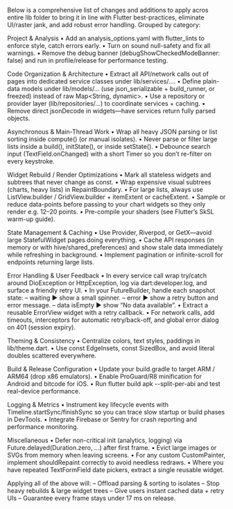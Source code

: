 Below is a comprehensive list of changes and additions to apply acros entire lib folder to bring it in line with Flutter best-practices, eliminate UI/raster jank, and add robust error handling. Grouped by category:

Project & Analysis
• Add an analysis_options.yaml with flutter_lints to enforce style, catch errors early.
• Turn on sound null-safety and fix all warnings.
• Remove the debug banner (debugShowCheckedModeBanner: false) and run in profile/​release for performance testing.

Code Organization & Architecture
• Extract all API/network calls out of pages into dedicated service classes under lib/services/….
• Define plain-data models under lib/models/… (use json_serializable + build_runner, or freezed) instead of raw Map<String, dynamic>.
• Use a repository or provider layer (lib/repositories/…) to coordinate services + caching.
• Remove direct jsonDecode in widgets—have services return fully parsed objects.

Asynchronous & Main-Thread Work
• Wrap all heavy JSON parsing or list sorting inside compute() (or manual isolates).
• Never parse or filter large lists inside a build(), initState(), or inside setState().
• Debounce search input (TextField.onChanged) with a short Timer so you don’t re-filter on every keystroke.

Widget Rebuild / Render Optimizations
• Mark all stateless widgets and subtrees that never change as const.
• Wrap expensive visual subtrees (charts, heavy lists) in RepaintBoundary.
• For large lists, always use ListView.builder / GridView.builder + itemExtent or cacheExtent.
• Sample or reduce data-points before passing to your chart widgets so they only render e.g. 12–20 points.
• Pre-compile your shaders (see Flutter’s SkSL warm-up guide).

State Management & Caching
• Use Provider, Riverpod, or GetX—avoid large StatefulWidget pages doing everything.
• Cache API responses (in memory or with hive/shared_preferences) and show stale data immediately while refreshing in background.
• Implement pagination or infinite-scroll for endpoints returning large lists.

Error Handling & User Feedback
• In every service call wrap try/catch around DioException or HttpException, log via dart:developer.log, and surface a friendly retry UI.
• In your FutureBuilder, handle each snapshot state:
– waiting ▶︎ show a small spinner.
– error ▶︎ show a retry button and error message.
– data isEmpty ▶︎ show “No data available”.
• Extract a reusable ErrorView widget with a retry callback.
• For network calls, add timeouts, interceptors for automatic retry/back-off, and global error dialog on 401 (session expiry).

Theming & Consistency
• Centralize colors, text styles, paddings in lib/theme.dart.
• Use const EdgeInsets, const SizedBox, and avoid literal doubles scattered everywhere.

Build & Release Configuration
• Update your build.gradle to target ARM / ARM64 (drop x86 emulators).
• Enable ProGuard/R8 minification for Android and bitcode for iOS.
• Run flutter build apk --split-per-abi and test real-device performance.

Logging & Metrics
• Instrument key lifecycle events with Timeline.startSync/finishSync so you can trace slow startup or build phases in DevTools.
• Integrate Firebase or Sentry for crash reporting and performance monitoring.

Miscellaneous
• Defer non-critical init (analytics, logging) via Future.delayed(Duration.zero, …) after first frame.
• Evict large images or SVGs from memory when leaving screens.
• For any custom CustomPainter, implement shouldRepaint correctly to avoid needless redraws.
• Where you have repeated TextFormField date pickers, extract a single reusable widget.

Applying all of the above will:
– Offload parsing & sorting to isolates
– Stop heavy rebuilds & large widget trees
– Give users instant cached data + retry UIs
– Guarantee every frame stays under 17 ms on release.